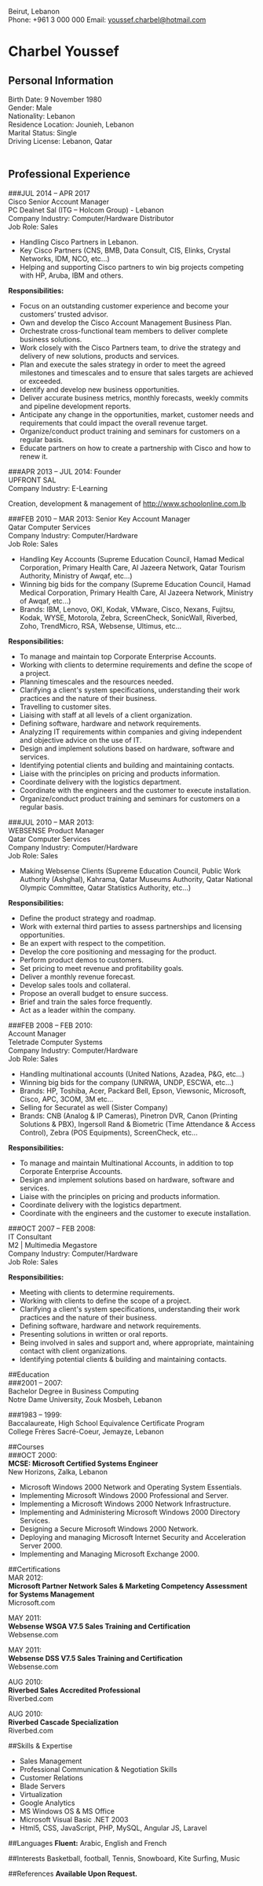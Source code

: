 Beirut, Lebanon  
Phone:  +961 3 000 000
Email: youssef.charbel@hotmail.com
<br/>
# Charbel Youssef<br/>
    
## Personal Information  
Birth Date: 9 November 1980  
Gender: Male  
Nationality: Lebanon  
Residence Location: Jounieh, Lebanon  
Marital Status: Single  
Driving License: Lebanon, Qatar  
<br/>
## Professional Experience  
###JUL 2014 – APR 2017  
Cisco Senior Account Manager  
PC Dealnet Sal (ITG – Holcom Group) - Lebanon  
Company Industry: Computer/Hardware Distributor  
Job Role: Sales  

* Handling Cisco Partners in Lebanon.  
* Key Cisco Partners (CNS, BMB, Data Consult, CIS, Elinks, Crystal
Networks, IDM, NCO, etc...)  
* Helping and supporting Cisco partners to win big projects competing with HP, Aruba, IBM and others.  

**Responsibilities:**

* Focus on an outstanding customer experience and become your customers’ trusted advisor.  
* Own and develop the Cisco Account Management Business Plan.  
* Orchestrate cross-functional team members to deliver complete business solutions.  
* Work closely with the Cisco Partners team, to drive the strategy and delivery of new solutions, products and services.  
* Plan and execute the sales strategy in order to meet the agreed milestones and timescales and to ensure that sales targets are achieved or exceeded.  
* Identify and develop new business opportunities.  
* Deliver accurate business metrics, monthly forecasts, weekly commits and pipeline development reports.  
* Anticipate any change in the opportunities, market, customer needs and requirements that could impact the overall revenue target.  
* Organize/conduct product training and seminars for customers on a regular basis.  
* Educate partners on how to create a partnership with Cisco and how to renew it.  


###APR 2013 – JUL 2014:
Founder  
UPFRONT SAL  
Company Industry: E-Learning  

Creation, development & management of http://www.schoolonline.com.lb

###FEB 2010 – MAR 2013:
Senior Key Account Manager  
Qatar Computer Services  
Company Industry: Computer/Hardware  
Job Role: Sales  

* Handling Key Accounts (Supreme Education Council, Hamad
Medical Corporation, Primary Health Care, Al Jazeera Network,
Qatar Tourism Authority, Ministry of Awqaf, etc...)
* Winning big bids for the company (Supreme Education Council,
Hamad Medical Corporation, Primary Health Care, Al Jazeera
Network, Ministry of Awqaf, etc...)
* Brands: IBM, Lenovo, OKI, Kodak, VMware, Cisco, Nexans,
Fujitsu, Kodak, WYSE, Motorola, Zebra, ScreenCheck, SonicWall,
Riverbed, Zoho, TrendMicro, RSA, Websense, Ultimus, etc...

**Responsibilities:**

* To manage and maintain top Corporate Enterprise Accounts.  
* Working with clients to determine requirements and define the scope of a project.  
* Planning timescales and the resources needed.  
* Clarifying a client's system specifications, understanding their work practices and the nature of their business.  
* Travelling to customer sites.  
* Liaising with staff at all levels of a client organization.  
* Defining software, hardware and network requirements.  
* Analyzing IT requirements within companies and giving independent and objective advice on the use of IT.  
* Design and implement solutions based on hardware, software and services.  
* Identifying potential clients and building and maintaining contacts.  
* Liaise with the principles on pricing and products information.  
* Coordinate delivery with the logistics department.  
* Coordinate with the engineers and the customer to execute installation.  
* Organize/conduct product training and seminars for customers on a regular basis.  

###JUL 2010 – MAR 2013:  
WEBSENSE Product Manager  
Qatar Computer Services  
Company Industry: Computer/Hardware  
Job Role: Sales  

* Making Websense Clients (Supreme Education Council, Public Work Authority (Ashghal), Kahrama, Qatar Museums Authority, Qatar National Olympic Committee, Qatar Statistics Authority, etc...)  

**Responsibilities:**

* Define the product strategy and roadmap.  
* Work with external third parties to assess partnerships and licensing opportunities.  
* Be an expert with respect to the competition.  
* Develop the core positioning and messaging for the product.  
* Perform product demos to customers.  
* Set pricing to meet revenue and profitability goals.  
* Deliver a monthly revenue forecast.  
* Develop sales tools and collateral.  
* Propose an overall budget to ensure success.  
* Brief and train the sales force frequently.  
* Act as a leader within the company.  


###FEB 2008 – FEB 2010:  
Account Manager  
Teletrade Computer Systems  
Company Industry: Computer/Hardware  
Job Role: Sales  

* Handling multinational accounts (United Nations, Azadea, P&G, etc...)  
* Winning big bids for the company (UNRWA, UNDP, ESCWA, etc...)  
* Brands: HP, Toshiba, Acer, Packard Bell, Epson, Viewsonic, Microsoft, Cisco, APC, 3COM, 3M etc...  
* Selling for Securatel as well (Sister Company)  
* Brands: CNB (Analog & IP Cameras), Pinetron DVR, Canon (Printing Solutions & PBX), Ingersoll Rand & Biometric (Time Attendance & Access Control), Zebra (POS Equipments), ScreenCheck, etc...  

**Responsibilities:**

* To manage and maintain Multinational Accounts, in addition to top Corporate Enterprise Accounts.  
* Design and implement solutions based on hardware, software and services.  
* Liaise with the principles on pricing and products information.  
* Coordinate delivery with the logistics department.  
* Coordinate with the engineers and the customer to execute installation.  


###OCT 2007 – FEB 2008:  
IT Consultant  
M2 | Multimedia Megastore  
Company Industry: Computer/Hardware  
Job Role: Sales  

**Responsibilities:**

* Meeting with clients to determine requirements.  
* Working with clients to define the scope of a project.  
* Clarifying a client's system specifications, understanding their work practices and the nature of their business.  
* Defining software, hardware and network requirements.  
* Presenting solutions in written or oral reports.  
* Being involved in sales and support and, where appropriate, maintaining contact with client organizations.  
* Identifying potential clients & building and maintaining contacts.  

##Education  
###2001 – 2007:  
Bachelor Degree in Business Computing  
Notre Dame University, Zouk Mosbeh, Lebanon  

###1983 – 1999:  
Baccalaureate, High School Equivalence Certificate Program  
College Frères Sacré-Coeur, Jemayze, Lebanon  

##Courses  
###OCT 2000:  
**MCSE: Microsoft Certified Systems Engineer**  
New Horizons, Zalka, Lebanon  

* Microsoft Windows 2000 Network and Operating System Essentials.  
* Implementing Microsoft Windows 2000 Professional and Server.  
* Implementing a Microsoft Windows 2000 Network Infrastructure.  
* Implementing and Administering Microsoft Windows 2000 Directory Services.  
* Designing a Secure Microsoft Windows 2000 Network.  
* Deploying and managing Microsoft Internet Security and Acceleration Server 2000.  
* Implementing and Managing Microsoft Exchange 2000.  

##Certifications  
MAR 2012:  
**Microsoft Partner Network Sales & Marketing Competency Assessment for Systems Management**  
Microsoft.com  

MAY 2011:  
**Websense WSGA V7.5 Sales Training and Certification**  
Websense.com  

MAY 2011:  
**Websense DSS V7.5 Sales Training and Certification**  
Websense.com  

AUG 2010:  
**Riverbed Sales Accredited Professional**  
Riverbed.com  

AUG 2010:  
**Riverbed Cascade Specialization**  
Riverbed.com  

##Skills & Expertise  

* Sales Management  
* Professional Communication & Negotiation Skills  
* Customer Relations  
* Blade Servers  
* Virtualization  
* Google Analytics  
* MS Windows OS & MS Office  
* Microsoft Visual Basic .NET 2003  
* Html5, CSS, JavaScript, PHP, MySQL, Angular JS, Laravel  

##Languages
**Fluent:** Arabic, English and French

##Interests
Basketball, football, Tennis, Snowboard, Kite Surfing, Music

##References
**Available Upon Request.**